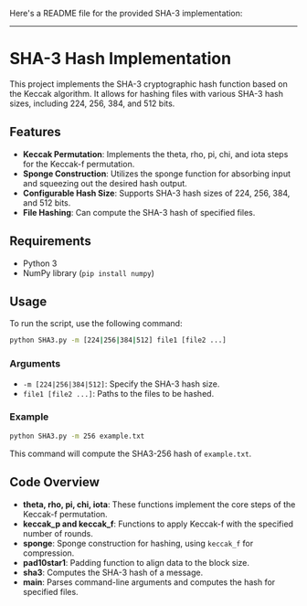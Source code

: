 Here's a README file for the provided SHA-3 implementation:

---

# SHA-3 Hash Implementation

This project implements the SHA-3 cryptographic hash function based on the Keccak algorithm. It allows for hashing files with various SHA-3 hash sizes, including 224, 256, 384, and 512 bits.

## Features

- **Keccak Permutation**: Implements the theta, rho, pi, chi, and iota steps for the Keccak-f permutation.
- **Sponge Construction**: Utilizes the sponge function for absorbing input and squeezing out the desired hash output.
- **Configurable Hash Size**: Supports SHA-3 hash sizes of 224, 256, 384, and 512 bits.
- **File Hashing**: Can compute the SHA-3 hash of specified files.

## Requirements

- Python 3
- NumPy library (`pip install numpy`)

## Usage

To run the script, use the following command:

```bash
python SHA3.py -m [224|256|384|512] file1 [file2 ...]
```

### Arguments

- `-m [224|256|384|512]`: Specify the SHA-3 hash size.
- `file1 [file2 ...]`: Paths to the files to be hashed.

### Example

```bash
python SHA3.py -m 256 example.txt
```

This command will compute the SHA3-256 hash of `example.txt`.

## Code Overview

- **theta, rho, pi, chi, iota**: These functions implement the core steps of the Keccak-f permutation.
- **keccak_p and keccak_f**: Functions to apply Keccak-f with the specified number of rounds.
- **sponge**: Sponge construction for hashing, using `keccak_f` for compression.
- **pad10star1**: Padding function to align data to the block size.
- **sha3**: Computes the SHA-3 hash of a message.
- **main**: Parses command-line arguments and computes the hash for specified files.
